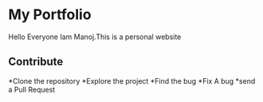 # My Portfolio

Hello Everyone
Iam Manoj.This is a personal website


## Contribute
*Clone the repository
*Explore the project
*Find the bug
*Fix A bug
*send a Pull Request